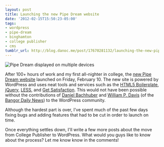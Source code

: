 ```yaml
---
layout: post
title: Launching the new Pipe Dream website
date: '2012-02-15T15:50:23-05:00'
tags:
- wordpress
- pipe-dream
- binghamton
- college publisher
- cms
tumblr_url: http://blog.danoc.me/post/17670281132/launching-the-new-pipe-dream-website
---
```


![Pipe Dream displayed on multiple devices](/public/img/posts/pipe-dream-responsive.png)


After 100+ hours of work and my first all-nighter in college, the [new Pipe Dream website](http://bupd.me/) launched on Friday, February 10. The new site is powered by WordPress and uses neat tools and services such as the [HTML5 Boilerplate](http://html5boilerplate.com/), [jQuery](http://jquery.com/), [LESS](http://lesscss.org/), and [Get Satisfaction](http://getsatisfaction.com/). This would not have been possible without the contributions of [Daniel Bachhuber](http://danielbachhuber.com/) and [William P. Davis](http://wpdavis.com) (of the [Bangor Daily News](http://dev.bangordailynews.com/)) to the WordPress community.

Although the hardest part is over, I've spent much of the past few days fixing bugs and adding features that had to be cut in order to launch on time.

Once everything settles down, I'll write a few more posts about the move from College Publisher to WordPress. What would you guys like to know about the process? Let me know know in the comments!
